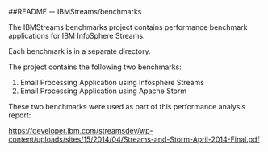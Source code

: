 ##README --  IBMStreams/benchmarks

The IBMStreams benchmarks project contains performance benchmark applications for IBM InfoSphere Streams.

Each benchmark is in a separate directory.

The project contains the following two benchmarks:

1.  Email Processing Application using Infosphere Streams
2.  Email Processing Application using Apache Storm

These two benchmarks were used as part of this performance analysis report:

https://developer.ibm.com/streamsdev/wp-content/uploads/sites/15/2014/04/Streams-and-Storm-April-2014-Final.pdf

